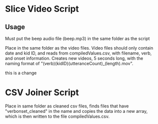 # Slice Video Script

## Usage

Must put the beep audio file (beep.mp3) in the same folder as the script

Place in the same folder as the video files. Video files should only contain date and kid ID, and reads from compiledValues.csv, with filename, verb, and onset information. Creates new videos, 5 seconds long, with the naming format of "(verb)(kidID)(utteranceCount)_(length).mov".

this is a change



# CSV Joiner Script

Place in same folder as cleaned csv files, finds files that have "verbonset_cleaned" in the name and copies the data into a new array, which is then written to the file compiledValues.csv.
